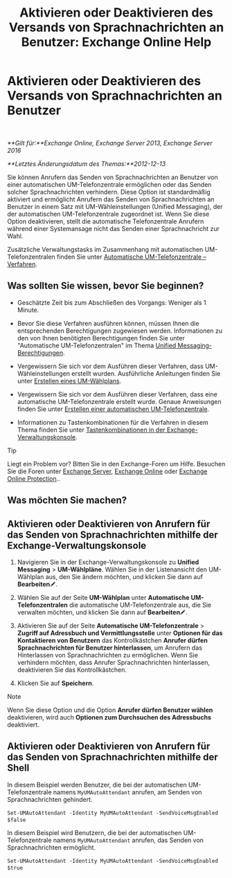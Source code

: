 ﻿---
title: 'Aktivieren oder Deaktivieren des Versands von Sprachnachrichten an Benutzer: Exchange Online Help'
TOCTitle: Aktivieren oder Deaktivieren des Versands von Sprachnachrichten an Benutzer
ms:assetid: faa300d8-2534-40db-8ef9-428be8bb7934
ms:mtpsurl: https://technet.microsoft.com/de-de/library/Dd351277(v=EXCHG.150)
ms:contentKeyID: 52062799
ms.date: 05/23/2018
mtps_version: v=EXCHG.150
ms.translationtype: MT
---

# Aktivieren oder Deaktivieren des Versands von Sprachnachrichten an Benutzer

 

_**Gilt für:**Exchange Online, Exchange Server 2013, Exchange Server 2016_

_**Letztes Änderungsdatum des Themas:**2012-12-13_

Sie können Anrufern das Senden von Sprachnachrichten an Benutzer von einer automatischen UM-Telefonzentrale ermöglichen oder das Senden solcher Sprachnachrichten verhindern. Diese Option ist standardmäßig aktiviert und ermöglicht Anrufern das Senden von Sprachnachrichten an Benutzer in einem Satz mit UM-Wähleinstellungen (Unified Messaging), der der automatischen UM-Telefonzentrale zugeordnet ist. Wenn Sie diese Option deaktivieren, stellt die automatische Telefonzentrale Anrufern während einer Systemansage nicht das Senden einer Sprachnachricht zur Wahl.

Zusätzliche Verwaltungstasks im Zusammenhang mit automatischen UM-Telefonzentralen finden Sie unter [Automatische UM-Telefonzentrale – Verfahren](um-auto-attendant-procedures-exchange-2013-help.md).

## Was sollten Sie wissen, bevor Sie beginnen?

  - Geschätzte Zeit bis zum Abschließen des Vorgangs: Weniger als 1 Minute.

  - Bevor Sie diese Verfahren ausführen können, müssen Ihnen die entsprechenden Berechtigungen zugewiesen werden. Informationen zu den von Ihnen benötigten Berechtigungen finden Sie unter "Automatische UM-Telefonzentralen" im Thema [Unified Messaging-Berechtigungen](unified-messaging-permissions-exchange-2013-help.md).

  - Vergewissern Sie sich vor dem Ausführen dieser Verfahren, dass UM-Wähleinstellungen erstellt wurden. Ausführliche Anleitungen finden Sie unter [Erstellen eines UM-Wählplans](create-a-um-dial-plan-exchange-2013-help.md).

  - Vergewissern Sie sich vor dem Ausführen dieser Verfahren, dass eine automatische UM-Telefonzentrale erstellt wurde. Genaue Anweisungen finden Sie unter [Erstellen einer automatischen UM-Telefonzentrale](create-a-um-auto-attendant-exchange-2013-help.md).

  - Informationen zu Tastenkombinationen für die Verfahren in diesem Thema finden Sie unter [Tastenkombinationen in der Exchange-Verwaltungskonsole](keyboard-shortcuts-in-the-exchange-admin-center-exchange-online-protection-help.md).


> [!TIP]
> Liegt ein Problem vor? Bitten Sie in den Exchange-Foren um Hilfe. Besuchen Sie die Foren unter <A href="https://go.microsoft.com/fwlink/p/?linkid=60612">Exchange Server</A>, <A href="https://go.microsoft.com/fwlink/p/?linkid=267542">Exchange Online</A> oder <A href="https://go.microsoft.com/fwlink/p/?linkid=285351">Exchange Online Protection</A>..



## Was möchten Sie machen?

## Aktivieren oder Deaktivieren von Anrufern für das Senden von Sprachnachrichten mithilfe der Exchange-Verwaltungskonsole

1.  Navigieren Sie in der Exchange-Verwaltungskonsole zu **Unified Messaging** \> **UM-Wählpläne**. Wählen Sie in der Listenansicht den UM-Wählplan aus, den Sie ändern möchten, und klicken Sie dann auf **Bearbeiten**![Bearbeitungssymbol](images/Bb124582.6f53ccb2-1f13-4c02-bea0-30690e6ea71d(EXCHG.150).gif "Bearbeitungssymbol").

2.  Wählen Sie auf der Seite **UM-Wählplan** unter **Automatische UM-Telefonzentralen** die automatische UM-Telefonzentrale aus, die Sie verwalten möchten, und klicken Sie dann auf **Bearbeiten**![Bearbeitungssymbol](images/Bb124582.6f53ccb2-1f13-4c02-bea0-30690e6ea71d(EXCHG.150).gif "Bearbeitungssymbol").

3.  Aktivieren Sie auf der Seite **Automatische UM-Telefonzentrale** \> **Zugriff auf Adressbuch und Vermittlungsstelle** unter **Optionen für das Kontaktieren von Benutzern** das Kontrollkästchen **Anrufer dürfen Sprachnachrichten für Benutzer hinterlassen**, um Anrufern das Hinterlassen von Sprachnachrichten zu ermöglichen. Wenn Sie verhindern möchten, dass Anrufer Sprachnachrichten hinterlassen, deaktivieren Sie das Kontrollkästchen.

4.  Klicken Sie auf **Speichern**.


> [!NOTE]
> Wenn Sie diese Option und die Option <STRONG>Anrufer dürfen Benutzer wählen</STRONG> deaktivieren, wird auch <STRONG>Optionen zum Durchsuchen des Adressbuchs</STRONG> deaktiviert.



## Aktivieren oder Deaktivieren von Anrufern für das Senden von Sprachnachrichten mithilfe der Shell

In diesem Beispiel werden Benutzer, die bei der automatischen UM-Telefonzentrale namens `MyUMAutoAttendant` anrufen, am Senden von Sprachnachrichten gehindert.

    Set-UMAutoAttendant -Identity MyUMAutoAttendant -SendVoiceMsgEnabled $false

In diesem Beispiel wird Benutzern, die bei der automatischen UM-Telefonzentrale namens `MyUMAutoAttendant` anrufen, das Senden von Sprachnachrichten ermöglicht.

    Set-UMAutoAttendant -Identity MyUMAutoAttendant -SendVoiceMsgEnabled $true

